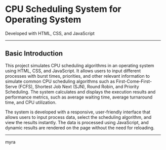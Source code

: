# CPU Scheduling System for Operating System
Developed with HTML, CSS, and JavaScript
<hr>

## Basic Introduction
This project simulates CPU scheduling algorithms in an operating system using HTML, CSS, and JavaScript. It allows users to input different processes with burst times, priorities, and other relevant information to simulate common CPU scheduling algorithms such as First-Come-First-Serve (FCFS), Shortest Job Next (SJN), Round Robin, and Priority Scheduling. The system calculates and displays the execution results and performance metrics, such as average waiting time, average turnaround time, and CPU utilization.

The system is developed with a responsive, user-friendly interface that allows users to input process data, select the scheduling algorithm, and view the results instantly. The data is processed using JavaScript, and dynamic results are rendered on the page without the need for reloading.
<hr>
myra